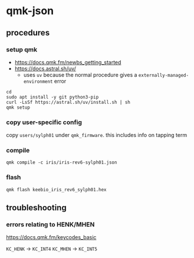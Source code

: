 # qmk-json

## procedures

### setup qmk

- https://docs.qmk.fm/newbs_getting_started
- https://docs.astral.sh/uv/
  - uses `uv` because the normal procedure gives a `externally-managed-environment` error

```
cd
sudo apt install -y git python3-pip
curl -LsSf https://astral.sh/uv/install.sh | sh
qmk setup
```

### copy user-specific config

copy `users/sylph01` under `qmk_firmware`. this includes info on tapping term

### compile

```
qmk compile -c iris/iris-rev6-sylph01.json
```

### flash

```
qmk flash keebio_iris_rev6_sylph01.hex
```

## troubleshooting

### errors relating to HENK/MHEN

https://docs.qmk.fm/keycodes_basic

`KC_HENK` -> `KC_INT4`
`KC_MHEN` -> `KC_INT5`
